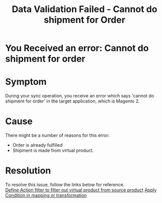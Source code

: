 ﻿---
title: "Data Validation Failed - Cannot do shipment for Order"
toc: true
tag: developers
category: "Connectors"
menus: 
    magentotroubleshooting:
        title: "Data Validation Failed - Cannot do shipment for Order"
        weight: 5
        icon: fa fa-file-word-o
        identifier: magentotroubleshootingshipment
---
# You Received an error: Cannot do shipment for order

# Symptom

During your sync operation, you receive an error which says 'cannot do shipment for order' 
in the target application, which is Magento 2. 

# Cause

There might be a number of reasons for this error: 

- Order is already fulfilled
- Shipment is made from virtual product.

# Resolution

To resolve this issue, follow the links below for reference.     
[Define Action filter to filter out virtual product  from source product](/transformation/working-with-schemas-action-filter/#knowing-schema-actions--filters)
[Apply Condition in mapping or transformation](/transformation/define-logic-over-destination-mapping/#pre-requisites-for-mapping)

